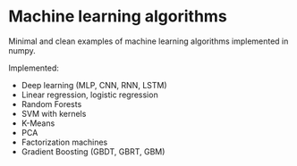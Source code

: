 # Machine learning algorithms 
Minimal and clean examples of machine learning algorithms implemented in numpy. 



Implemented: 
* Deep learning (MLP, CNN, RNN, LSTM)
* Linear regression, logistic regression
* Random Forests
* SVM with kernels
* K-Means
* PCA
* Factorization machines
* Gradient Boosting (GBDT, GBRT, GBM)


